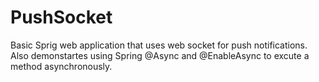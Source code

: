 # PushSocket
Basic Sprig web application that uses web socket for push notifications. Also demonstartes using Spring @Async and @EnableAsync
to excute a method asynchronously.

